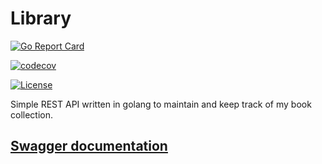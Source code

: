 # Library

[![Go Report Card](https://goreportcard.com/badge/github.com/abx123/go-isbn?style=flat-square)](https://goreportcard.com/report/github.com/abx123/go-isbn)

[![codecov](https://codecov.io/gh/abx123/library/branch/main/graph/badge.svg?token=EWLRG7OJHG)](https://codecov.io/gh/abx123/library)

[![License](http://img.shields.io/badge/license-mit-blue.svg?style=flat-square)](https://raw.githubusercontent.com/abx123/library/master/LICENSE)

Simple REST API written in golang to maintain and keep track of my book collection.

## [Swagger documentation](https://library.wmsam.xyz/)
